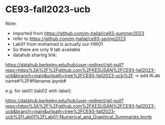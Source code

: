 # CE93-fall2023-ucb

Note:
+ imported from https://github.com/m-hallal/ce93-summer2023<br>
+ refer to https://github.com/m-hallal/ce93-spring2023<br>
+ Lab01 from mohamad is actually our HW01
+ So there are only 9 lab available
+ datahub sharing link: <br>

https://datahub.berkeley.edu/hub/user-redirect/git-pull?repo=https%3A%2F%2Fgithub.com%2FKESUSAN%2FCE93-fall2023-ucb&branch=main&urlpath=tree%2FCE93-fall2023-ucb%2F -> add #Lab name#%2F#filename.ipynb#

e.g. for lab01 (lab02 with label):

https://datahub.berkeley.edu/hub/user-redirect/git-pull?repo=https%3A%2F%2Fgithub.com%2FKESUSAN%2FCE93-fall2023-ucb&branch=main&urlpath=tree%2FCE93-fall2023-ucb%2FLab01%2FLab01-Numerical_and_Graphical_Summaries.ipynb
